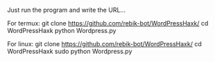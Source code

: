 Just run the program and write the URL... 

For termux:
git clone https://github.com/rebik-bot/WordPressHaxk/
cd WordPressHaxk
python Wordpress.py

For linux:
git clone https://github.com/rebik-bot/WordPressHaxk/
cd WordPressHaxk
sudo python Wordpress.py

